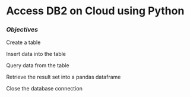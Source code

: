 # Access DB2 on Cloud using Python

### _Objectives_

Create a table

Insert data into the table

Query data from the table

Retrieve the result set into a pandas dataframe

Close the database connection


